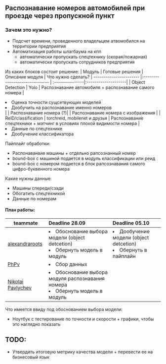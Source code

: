 ## Распознавание номеров автомобилей при проезде через пропускной пункт

### Зачем это нужно?
* Подсчет времени, проведенного владельцем атвомобился на территории предприятия
* Автоматизация работы шлагбаума на кпп
    * автоматически пропускать спецтехнику (скорая/пожарная)
    * автоматически пропускать сотрудников предприятия
    

Из каких блоков состоит решение:
| Модуль                  | Готовые решения                | Описание модуля | Что нужно сделать?
| ----------------------- |:------------------------------ | :---------------|:--------------------|
| Object Detection        | Yolo                           | Распознавание автомобиля + распознавание самого номера | <li> Оценка точности сущсетвующих моделей </li> <li> Дообучить на распознавание именно номеров </li>|
| Распознавание номера (?)|                                | Распознавание номера с изображения |
| ReID/classification     | torchreid, mobilenet и друзья  | Распознавание спецтехники + мэтчинг в условиях плохой видимости номера | <li>Данные по спецтехнике </li> <li>Дообучение классификатора </li>



Пайплайг обработки:
* Распонаванаие машины + отдельно рапсознанный номер
* bound-box с машиной подается в модуль классификации или реид
* bound-box c номером подается в блок рапсознавания самого цифро-буквенного номера


Какие нужны данные:
* Машины спереди/сзади
* Обогатить спецтехникой
* Данные по номерам


#### План работы:

|  teammate                                          |Deadline 28.09                      | Deadline 05.10
| ---------------------------------------------------|:-----------------------------------|:----------------
| [alexandraroots](https://github.com/alexandraroots)|<li> Обоснование выбора модели (object detcetion) </li><li>Обернуть модель в модуль </li>                                  | <li> Дообучение модели (object detcetion) </li><li> Обернуть в пайплайн </li>
| [PhPv](https://github.com/PhPv)                    |<li> Сбор данных </li>              |
| [Nikolai Pavlychev](https://github.com/NikolayPavlychev)| <li> Обоснование выбора модуля распознавания номера </li>  <li>Обернуть модель в модуль </li>                             |


Что имеется ввиду под обоснованием выбора модели:
* Ноутбук с тестирование по точности и скорости + графики, чтобы это наглядно показать

## TODO:

* Утвердить итоговую метрику качества модели + перевести ее на бизнесовый язык
